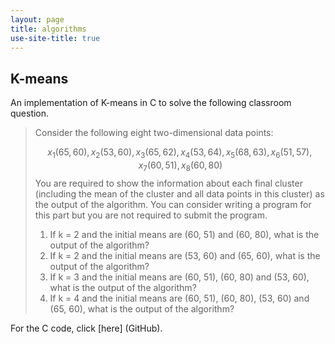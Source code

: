 ```yaml
---
layout: page
title: algorithms
use-site-title: true
---
```


## K-means

An implementation of K-means in C to solve the following classroom question.

>Consider the following eight two-dimensional data points:
>
>$$
>x_1 (65, 60), x_2 (53, 60), x_3 (65, 62), x_4 (53, 64), x_5 (68, 63), x_6 (51, 57), x_7 (60, 51), x_8 (60, 80)
>$$
>You are required to show the information about each final cluster (including the mean of the cluster and all data points in this cluster) as the output of the algorithm. You can consider writing a program for this part but you are not required to submit the program.  
>
>1.  If k = 2 and the initial means are (60, 51) and (60, 80), what is the output of the algorithm? 
>2.  If k = 2 and the initial means are (53, 60) and (65, 60), what is the output of the algorithm? 
>3.  If k = 3 and the initial means are (60, 51), (60, 80) and (53, 60), what is the output of the algorithm?
>4.  If k = 4 and the initial means are (60, 51), (60, 80), (53, 60) and (65, 60), what is the output of the algorithm? 
>

For the C code, click [here] (GitHub).